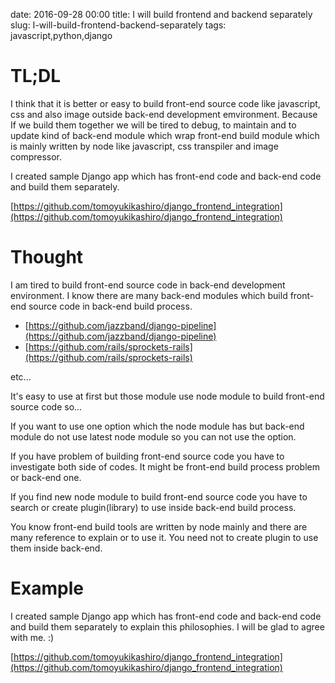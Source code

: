 date: 2016-09-28 00:00
title: I will build frontend and backend separately
slug: I-will-build-frontend-backend-separately
tags: javascript,python,django

# TL;DL

I think that it is better or easy to build front-end source code like javascript, css and also image outside back-end development emvironment. Because If we build them together we will be tired to debug, to maintain and to update kind of back-end module which wrap front-end build module which is mainly written by node like javascript, css transpiler and image compressor.

I created sample Django app which has front-end code and back-end code and build them separately.

[https://github.com/tomoyukikashiro/django_frontend_integration](https://github.com/tomoyukikashiro/django_frontend_integration)

# Thought

I am tired to build front-end source code in back-end development environment.
I know there are many back-end modules which build front-end source code in back-end build process.

- [https://github.com/jazzband/django-pipeline](https://github.com/jazzband/django-pipeline)
- [https://github.com/rails/sprockets-rails](https://github.com/rails/sprockets-rails)

etc...

It's easy to use at first but those module use node module to build front-end source code so...


If you want to use one option which the node module has but back-end module do not use latest node module so you can not use the option.


If you have problem of building front-end source code you have to investigate both side of codes. It might be front-end build process problem or back-end one.


If you find new node module to build front-end source code you have to search or create plugin(library) to use inside back-end build process.


You know front-end build tools are written by node mainly and there are many reference to explain or to use it. You need not to create plugin to use them inside back-end.

# Example

I created sample Django app which has front-end code and back-end code and build them separately to explain this philosophies.
I will be glad to agree with me. :)

[https://github.com/tomoyukikashiro/django_frontend_integration](https://github.com/tomoyukikashiro/django_frontend_integration)
